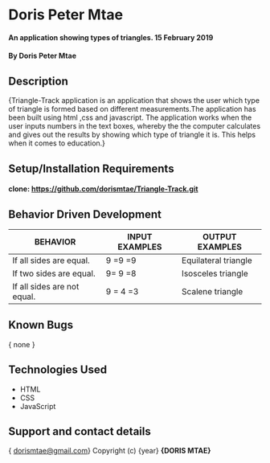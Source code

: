 # Doris Peter Mtae
#### An application showing types of triangles. 15 February 2019
#### By Doris Peter Mtae
## Description
{Triangle-Track application is an application that shows the user which type of triangle is formed based on different measurements.The application has been built using html ,css and javascript. The application works when the user inputs numbers in the text boxes, whereby the the computer calculates and gives out the results by showing which type of triangle it is. This helps when it comes to education.}
## Setup/Installation Requirements
#### clone: https://github.com/dorismtae/Triangle-Track.git
## Behavior Driven Development
|  BEHAVIOR                    | INPUT EXAMPLES | OUTPUT EXAMPLES      |  
|------------------------------|----------------|----------------------|
| If all sides are equal.      | 9 =9 =9        | Equilateral triangle |
| If two sides are equal.      | 9= 9 =8        | Isosceles triangle   |
| If  all sides are not equal. | 9 = 4 =3       | Scalene triangle     | 

## Known Bugs
{ none }
## Technologies Used
* HTML
* CSS
* JavaScript
## Support and contact details
{ dorismtae@gmail.com}
Copyright (c) {year} **{DORIS MTAE}**
